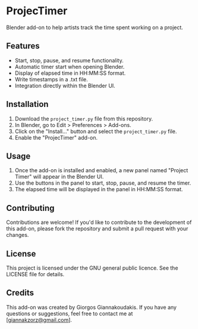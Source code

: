 # ProjecTimer
Blender add-on to help artists track the time spent working on a project.

## Features
- Start, stop, pause, and resume functionality.
- Automatic timer start when opening Blender.
- Display of elapsed time in HH:MM:SS format.
- Write timestamps in a .txt file.
- Integration directly within the Blender UI.

## Installation
1. Download the `project_timer.py` file from this repository.
2. In Blender, go to Edit > Preferences > Add-ons.
3. Click on the "Install..." button and select the `project_timer.py` file.
4. Enable the "ProjecTimer" add-on.

## Usage
1. Once the add-on is installed and enabled, a new panel named "Project Timer" will appear in the Blender UI.
2. Use the buttons in the panel to start, stop, pause, and resume the timer.
3. The elapsed time will be displayed in the panel in HH:MM:SS format.

## Contributing
Contributions are welcome! If you'd like to contribute to the development of this add-on, please fork the repository and submit a pull request with your changes.

## License
This project is licensed under the GNU general public licence. See the LICENSE file for details.

## Credits
This add-on was created by Giorgos Giannakoudakis. If you have any questions or suggestions, feel free to contact me at [giannakzorz@gmail.com].

